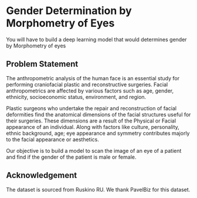 # Gender Determination by Morphometry of Eyes 
You will have to build a deep learning model that would determines gender by Morphometry of eyes  
## Problem Statement
The anthropometric analysis of the human face is an essential study for performing craniofacial plastic and reconstructive surgeries. Facial anthropometrics are affected by various factors such as age, gender, ethnicity, socioeconomic status, environment, and region.    
  
Plastic surgeons who undertake the repair and reconstruction of facial deformities find the anatomical dimensions of the facial structures useful for their surgeries. These dimensions are a result of the Physical or Facial appearance of an individual. Along with factors like culture, personality, ethnic background, age; eye appearance and symmetry contributes majorly to the facial appearance or aesthetics. 

 Our objective is to build a model to scan the image of an eye of a patient and find if the gender of the patient is male or female.
 ## Acknowledgement

The dataset is sourced from Ruskino RU. We thank PavelBiz for this dataset.

